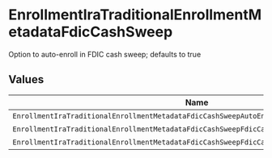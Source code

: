 # EnrollmentIraTraditionalEnrollmentMetadataFdicCashSweep

Option to auto-enroll in FDIC cash sweep; defaults to true


## Values

| Name                                                                                        | Value                                                                                       |
| ------------------------------------------------------------------------------------------- | ------------------------------------------------------------------------------------------- |
| `EnrollmentIraTraditionalEnrollmentMetadataFdicCashSweepAutoEnrollFdicCashSweepUnspecified` | AUTO_ENROLL_FDIC_CASH_SWEEP_UNSPECIFIED                                                     |
| `EnrollmentIraTraditionalEnrollmentMetadataFdicCashSweepFdicCashSweepEnroll`                | FDIC_CASH_SWEEP_ENROLL                                                                      |
| `EnrollmentIraTraditionalEnrollmentMetadataFdicCashSweepFdicCashSweepDecline`               | FDIC_CASH_SWEEP_DECLINE                                                                     |
